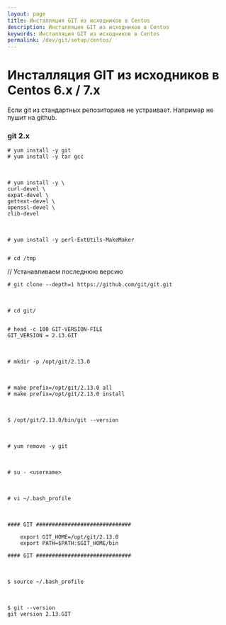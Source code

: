 ```yaml
---
layout: page
title: Инсталляция GIT из исходников в Centos
description: Инсталляция GIT из исходников в Centos
keywords: Инсталляция GIT из исходников в Centos
permalink: /dev/git/setup/centos/
---
```


# Инсталляция GIT из исходников в Centos 6.x / 7.x

Если git из стандартных репозиториев не устраивает. Например не пушит на github.

<h3>git 2.x</h3>

    # yum install -y git
    # yum install -y tar gcc

<br/>

    # yum install -y \
    curl-devel \
    expat-devel \
    gettext-devel \
    openssl-devel \
    zlib-devel

<br/>

    # yum install -y perl-ExtUtils-MakeMaker


    # cd /tmp

// Устанавливаем последнюю версию

    # git clone --depth=1 https://github.com/git/git.git

<br/>

    # cd git/


    # head -c 100 GIT-VERSION-FILE
    GIT_VERSION = 2.13.GIT

<br/>

    # mkdir -p /opt/git/2.13.0

<br/>

    # make prefix=/opt/git/2.13.0 all
    # make prefix=/opt/git/2.13.0 install

<br/>

    $ /opt/git/2.13.0/bin/git --version

<br/>

    # yum remove -y git

<br/>

    # su - <username>

<br/>

    # vi ~/.bash_profile

<br/>

    #### GIT ##############################

        export GIT_HOME=/opt/git/2.13.0
        export PATH=$PATH:$GIT_HOME/bin

    #### GIT ##############################

<br/>

    $ source ~/.bash_profile

<br/>

    $ git --version
    git version 2.13.GIT
